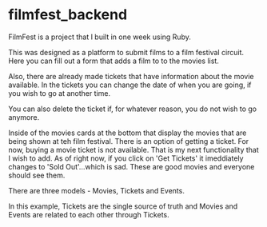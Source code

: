 # filmfest_backend

FilmFest is a project that I built in one week using Ruby.

This was designed as a platform to submit films to a film festival circuit. Here you can fill out a form that adds a film to to the movies list.

Also, there are already made tickets that have information about the movie available. In the tickets you can change the date of when you are going, if you wish to go at another time.

You can also delete the ticket if, for whatever reason, you do not wish to go anymore.

Inside of the movies cards at the bottom that display the movies that are being shown at teh film festival. There is an option of getting a ticket. For now, buying a movie ticket is not available. That is my next functionality that I wish to add. As of right now, if you click on 'Get Tickets' it imeddiately changes to 'Sold Out'...which is sad. These are good movies and everyone should see them.

There are three models - Movies, Tickets and Events. 

In this example, Tickets are the single source of truth and Movies and Events are related to each other through Tickets. 
